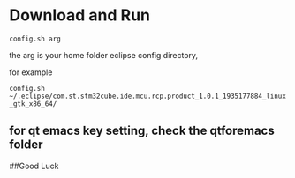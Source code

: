 # Download and Run

`
config.sh arg
`

the arg is your home folder eclipse config directory,

for example

`
config.sh ~/.eclipse/com.st.stm32cube.ide.mcu.rcp.product_1.0.1_1935177884_linux_gtk_x86_64/
`
## for qt emacs key setting, check the qtforemacs folder

##Good Luck

